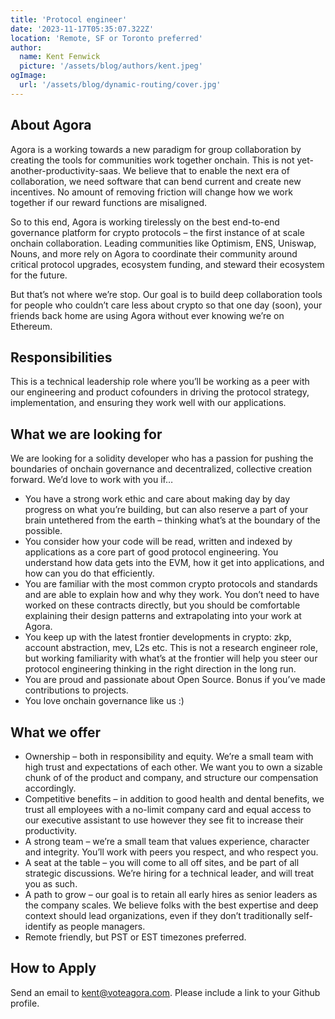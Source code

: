 ```yaml
---
title: 'Protocol engineer'
date: '2023-11-17T05:35:07.322Z'
location: 'Remote, SF or Toronto preferred'
author:
  name: Kent Fenwick
  picture: '/assets/blog/authors/kent.jpeg'
ogImage:
  url: '/assets/blog/dynamic-routing/cover.jpg'
---
```


## About Agora

Agora is a working towards a new paradigm for group collaboration by creating the tools for communities work together onchain. This is not yet-another-productivity-saas. We believe that to enable the next era of collaboration, we need software that can bend current and create new incentives. No amount of removing friction will change how we work together if our reward functions are misaligned.

So to this end, Agora is working tirelessly on the best end-to-end governance platform for crypto protocols – the first instance of at scale onchain collaboration. Leading communities like Optimism, ENS, Uniswap, Nouns, and more rely on Agora to coordinate their community around critical protocol upgrades, ecosystem funding, and steward their ecosystem for the future.

But that’s not where we’re stop. Our goal is to build deep collaboration tools for people who couldn’t care less about crypto so that one day (soon), your friends back home are using Agora without ever knowing we’re on Ethereum.

## Responsibilities

This is a technical leadership role where you’ll be working as a peer with our engineering and product cofounders in driving the protocol strategy, implementation, and ensuring they work well with our applications. 

## What we are looking for

We are looking for a solidity developer who has a passion for pushing the boundaries of onchain governance and decentralized, collective creation forward. We’d love to work with you if…

- You have a strong work ethic and care about making day by day progress on what you’re building, but can also reserve a part of your brain untethered from the earth – thinking what’s at the boundary of the possible.
- You consider how your code will be read, written and indexed by applications as a core part of good protocol engineering. You understand how data gets into the EVM, how it get into applications, and how can you do that efficiently.
- You are familiar with the most common crypto protocols and standards and are able to explain how and why they work. You don’t need to have worked on these contracts directly, but you should be comfortable explaining their design patterns and extrapolating into your work at Agora.
- You keep up with the latest frontier developments in crypto: zkp, account abstraction, mev, L2s etc. This is not a research engineer role, but working familiarity with what’s at the frontier will help you steer our protocol engineering thinking in the right direction in the long run.
- You are proud and passionate about Open Source. Bonus if you’ve made contributions to projects.
- You love onchain governance like us :)

## What we offer

- Ownership – both in responsibility and equity. We’re a small team with high trust and expectations of each other. We want you to own a sizable chunk of of the product and company, and structure our compensation accordingly.
- Competitive benefits – in addition to good health and dental benefits, we trust all employees with a no-limit company card and equal access to our executive assistant to use however they see fit to increase their productivity.
- A strong team – we’re a small team that values experience, character and integrity. You’ll work with peers you respect, and who respect you.
- A seat at the table – you will come to all off sites, and be part of all strategic discussions. We’re hiring for a technical leader, and will treat you as such.
- A path to grow – our goal is to retain all early hires as senior leaders as the company scales. We believe folks with the best expertise and deep context should lead organizations, even if they don’t traditionally self-identify as people managers.
- Remote friendly, but PST or EST timezones preferred.

## How to Apply

Send an email to kent@voteagora.com. Please include a link to your Github profile.